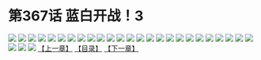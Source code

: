 # 第367话 蓝白开战！3
![](https://s1.baozimh.com/scomic/sanyanxiaotianlu-samanhua/0/366-ps8m/1.jpg)
![](https://s1.baozimh.com/scomic/sanyanxiaotianlu-samanhua/0/366-ps8m/2.jpg)
![](https://s1.baozimh.com/scomic/sanyanxiaotianlu-samanhua/0/366-ps8m/3.jpg)
![](https://s1.baozimh.com/scomic/sanyanxiaotianlu-samanhua/0/366-ps8m/4.jpg)
![](https://s1.baozimh.com/scomic/sanyanxiaotianlu-samanhua/0/366-ps8m/5.jpg)
![](https://s1.baozimh.com/scomic/sanyanxiaotianlu-samanhua/0/366-ps8m/6.jpg)
![](https://s1.baozimh.com/scomic/sanyanxiaotianlu-samanhua/0/366-ps8m/7.jpg)
![](https://s1.baozimh.com/scomic/sanyanxiaotianlu-samanhua/0/366-ps8m/8.jpg)
![](https://s1.baozimh.com/scomic/sanyanxiaotianlu-samanhua/0/366-ps8m/9.jpg)
![](https://s1.baozimh.com/scomic/sanyanxiaotianlu-samanhua/0/366-ps8m/10.jpg)
![](https://s1.baozimh.com/scomic/sanyanxiaotianlu-samanhua/0/366-ps8m/11.jpg)
![](https://s1.baozimh.com/scomic/sanyanxiaotianlu-samanhua/0/366-ps8m/12.jpg)
![](https://s1.baozimh.com/scomic/sanyanxiaotianlu-samanhua/0/366-ps8m/13.jpg)
![](https://s1.baozimh.com/scomic/sanyanxiaotianlu-samanhua/0/366-ps8m/14.jpg)
![](https://s1.baozimh.com/scomic/sanyanxiaotianlu-samanhua/0/366-ps8m/15.jpg)
![](https://s1.baozimh.com/scomic/sanyanxiaotianlu-samanhua/0/366-ps8m/16.jpg)
![](https://s1.baozimh.com/scomic/sanyanxiaotianlu-samanhua/0/366-ps8m/17.jpg)
![](https://s1.baozimh.com/scomic/sanyanxiaotianlu-samanhua/0/366-ps8m/18.jpg)
![](https://s1.baozimh.com/scomic/sanyanxiaotianlu-samanhua/0/366-ps8m/19.jpg)
![](https://s1.baozimh.com/scomic/sanyanxiaotianlu-samanhua/0/366-ps8m/20.jpg)
![](https://s1.baozimh.com/scomic/sanyanxiaotianlu-samanhua/0/366-ps8m/21.jpg)
![](https://s1.baozimh.com/scomic/sanyanxiaotianlu-samanhua/0/366-ps8m/22.jpg)
![](https://s1.baozimh.com/scomic/sanyanxiaotianlu-samanhua/0/366-ps8m/23.jpg)
![](https://s1.baozimh.com/scomic/sanyanxiaotianlu-samanhua/0/366-ps8m/24.jpg)
![](https://s1.baozimh.com/scomic/sanyanxiaotianlu-samanhua/0/366-ps8m/25.jpg)
![](https://s1.baozimh.com/scomic/sanyanxiaotianlu-samanhua/0/366-ps8m/26.jpg)
![](https://s1.baozimh.com/scomic/sanyanxiaotianlu-samanhua/0/366-ps8m/27.jpg)
![](https://s1.baozimh.com/scomic/sanyanxiaotianlu-samanhua/0/366-ps8m/28.jpg)
[【上一章】](./366.md)
[【目录】](./README.md)
[【下一章】](./368.md)
